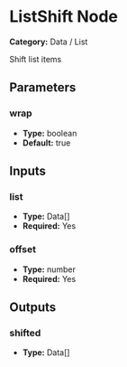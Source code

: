 
# ListShift Node

**Category:** Data / List

Shift list items

## Parameters


### wrap
- **Type:** boolean
- **Default:** true





## Inputs


### list
- **Type:** Data[]
- **Required:** Yes



### offset
- **Type:** number
- **Required:** Yes



## Outputs


### shifted
- **Type:** Data[]




